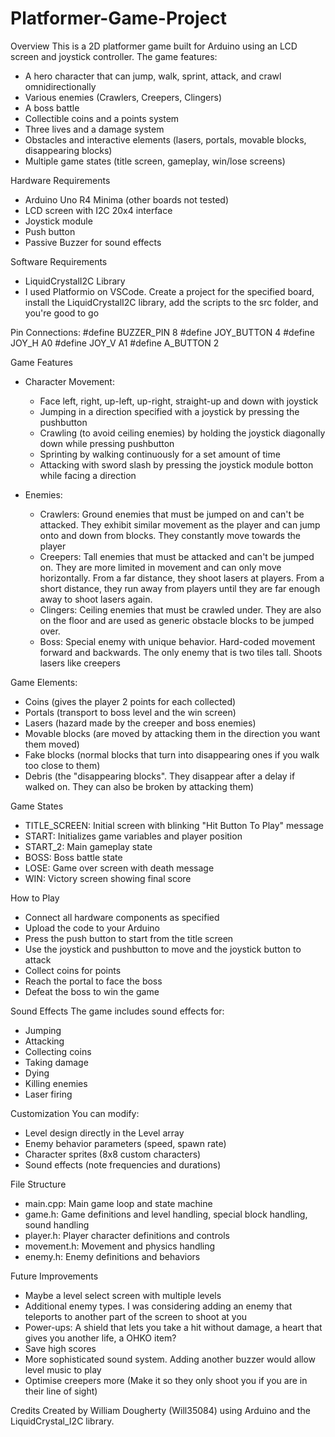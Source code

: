 # Platformer-Game-Project

Overview
This is a 2D platformer game built for Arduino using an LCD screen and joystick controller. The game features:
- A hero character that can jump, walk, sprint, attack, and crawl omnidirectionally
- Various enemies (Crawlers, Creepers, Clingers)
- A boss battle
- Collectible coins and a points system
- Three lives and a damage system
- Obstacles and interactive elements (lasers, portals, movable blocks, disappearing blocks)
- Multiple game states (title screen, gameplay, win/lose screens)

Hardware Requirements
- Arduino Uno R4 Minima (other boards not tested)
- LCD screen with I2C 20x4 interface
- Joystick module
- Push button
- Passive Buzzer for sound effects

Software Requirements
- LiquidCrystalI2C Library
- I used Platformio on VSCode. Create a project for the specified board, install the LiquidCrystalI2C library, add the scripts to the src folder, and you're good to go
  
Pin Connections:
#define BUZZER_PIN 8
#define JOY_BUTTON 4
#define JOY_H A0
#define JOY_V A1
#define A_BUTTON 2

Game Features
- Character Movement:
  - Face left, right, up-left, up-right, straight-up and down with joystick
  - Jumping in a direction specified with a joystick by pressing the pushbutton
  - Crawling (to avoid ceiling enemies) by holding the joystick diagonally down while pressing pushbutton
  - Sprinting by walking continuously for a set amount of time
  - Attacking with sword slash by pressing the joystick module botton while facing a direction

- Enemies:
  - Crawlers: Ground enemies that must be jumped on and can't be attacked. They exhibit similar movement as the player and can jump onto and down from blocks. They constantly move towards the player
  - Creepers: Tall enemies that must be attacked and can't be jumped on. They are more limited in movement and can only move horizontally. From a far distance, they shoot lasers at players. From a short distance, they run away from players until
    they are far enough away to shoot lasers again.
  - Clingers: Ceiling enemies that must be crawled under. They are also on the floor and are used as generic obstacle blocks to be jumped over.
  - Boss: Special enemy with unique behavior. Hard-coded movement forward and backwards. The only enemy that is two tiles tall. Shoots lasers like creepers

Game Elements:
- Coins (gives the player 2 points for each collected)
- Portals (transport to boss level and the win screen)
- Lasers (hazard made by the creeper and boss enemies)
- Movable blocks (are moved by attacking them in the direction you want them moved)
- Fake blocks (normal blocks that turn into disappearing ones if you walk too close to them)
- Debris (the "disappearing blocks". They disappear after a delay if walked on. They can also be broken by attacking them)

Game States
- TITLE_SCREEN: Initial screen with blinking "Hit Button To Play" message
- START: Initializes game variables and player position
- START_2: Main gameplay state
- BOSS: Boss battle state
- LOSE: Game over screen with death message
- WIN: Victory screen showing final score

How to Play
- Connect all hardware components as specified
- Upload the code to your Arduino
- Press the push button to start from the title screen
- Use the joystick and pushbutton to move and the joystick button to attack
- Collect coins for points
- Reach the portal to face the boss
- Defeat the boss to win the game

Sound Effects
The game includes sound effects for:
- Jumping
- Attacking
- Collecting coins
- Taking damage
- Dying
- Killing enemies
- Laser firing

Customization
You can modify:
- Level design directly in the Level array
- Enemy behavior parameters (speed, spawn rate)
- Character sprites (8x8 custom characters)
- Sound effects (note frequencies and durations)

File Structure
- main.cpp: Main game loop and state machine
- game.h: Game definitions and level handling, special block handling, sound handling
- player.h: Player character definitions and controls
- movement.h: Movement and physics handling
- enemy.h: Enemy definitions and behaviors

Future Improvements
- Maybe a level select screen with multiple levels
- Additional enemy types. I was considering adding an enemy that teleports to another part of the screen to shoot at you
- Power-ups: A shield that lets you take a hit without damage, a heart that gives you another life, a OHKO item?
- Save high scores
- More sophisticated sound system. Adding another buzzer would allow level music to play
- Optimise creepers more (Make it so they only shoot you if you are in their line of sight)

Credits
Created by William Dougherty (Will35084) using Arduino and the LiquidCrystal_I2C library.
